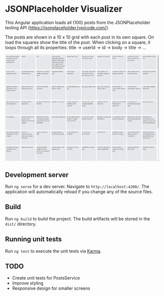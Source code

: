 # JSONPlaceholder Visualizer

This Angular application loads all (100) posts from the JSONPlaceholder testing API (https://jsonplaceholder.typicode.com/).

The posts are shown in a 10 x 10 grid with each post in its own square. On load the squares show the title of the post. When clicking on a square, it loops through all its properties: title -> userId -> id -> body -> title -> ...

![Alt text](screenshot.png)

## Development server

Run `ng serve` for a dev server. Navigate to `http://localhost:4200/`. The application will automatically reload if you change any of the source files.

## Build

Run `ng build` to build the project. The build artifacts will be stored in the `dist/` directory.

## Running unit tests

Run `ng test` to execute the unit tests via [Karma](https://karma-runner.github.io).

## TODO

- Create unit tests for PostsService
- Improve styling
- Responsive design for smaller screens
